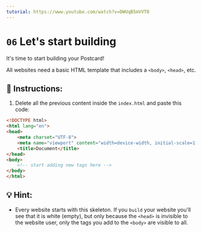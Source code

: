 ```yaml
---
tutorial: https://www.youtube.com/watch?v=DWUqB5mVVT0
---
```


# `06` Let's start building

It's time to start building your Postcard!

All websites need a basic HTML template that includes a `<body>`, `<head>`, etc. 

## 📝 Instructions: 

1. Delete all the previous content inside the `index.html` and paste this code:

```html
<!DOCTYPE html>
<html lang="en">
<head>
    <meta charset="UTF-8">
    <meta name="viewport" content="width=device-width, initial-scale=1.0">
    <title>Document</title>
</head>
<body>
    <!-- start adding new tags here -->
</body>
</html>
```

## 💡 Hint:

+ Every website starts with this skeleton. If you `build` your website you'll see that it is white (empty), but only because the `<head>` is invisible to the website user, only the tags you add to the `<body>` are visible to all.